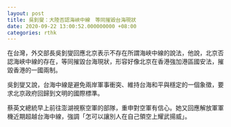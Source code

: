 ```yaml
---
layout: post
title: 吳釗燮：大陸否認海峽中線　等同摧毀台海現狀
date: 2020-09-22 13:00:52.000000000 +08:00
categories: rthk
---
```


在台灣，外交部長吳釗燮回應北京表示不存在所謂海峽中線的說法，他說，北京否認海峽中線的存在，等同摧毀台海現狀，形容好像北京在香港強加港區國安法，摧毀香港的一國兩制。

吳釗燮又說，台海中線是避免兩岸軍事衝突、維持台海和平與穩定的一個象徵，要求北京政府回歸到文明的國際標準。

蔡英文總統早上前往澎湖視察空軍的部隊，重申對空軍有信心。她又回應解放軍軍機近期超越台海中線，強調「怎可以讓別人在自己領空上耀武揚威」。
